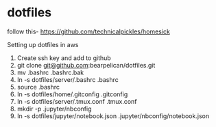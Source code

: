 dotfiles
========
follow this- https://github.com/technicalpickles/homesick


Setting up dotfiles in aws
1. Create ssh key and add to github
2. git clone git@github.com:bearpelican/dotfiles.git
3. mv .bashrc .bashrc.bak
4. ln -s dotfiles/server/.bashrc .bashrc
5. source .bashrc
6. ln -s dotfiles/home/.gitconfig .gitconfig
7. ln -s dotfiles/server/.tmux.conf .tmux.conf
8. mkdir -p .jupyter/nbconfig
9. ln -s dotfiles/jupyter/notebook.json .jupyter/nbconfig/notebook.json
